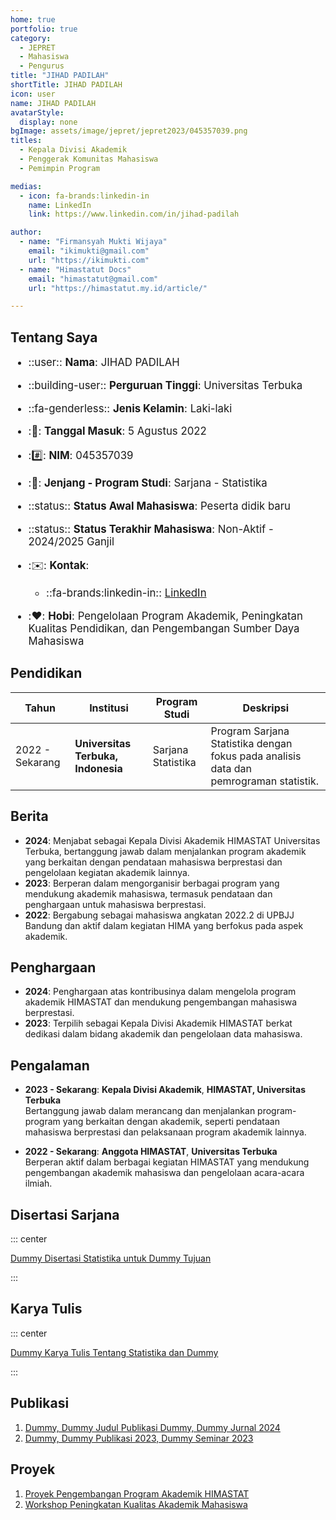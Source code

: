 ```yaml
---
home: true
portfolio: true
category:
  - JEPRET
  - Mahasiswa
  - Pengurus
title: "JIHAD PADILAH"
shortTitle: JIHAD PADILAH
icon: user
name: JIHAD PADILAH
avatarStyle:
  display: none
bgImage: assets/image/jepret/jepret2023/045357039.png
titles:
  - Kepala Divisi Akademik
  - Penggerak Komunitas Mahasiswa
  - Pemimpin Program

medias:
  - icon: fa-brands:linkedin-in
    name: LinkedIn
    link: https://www.linkedin.com/in/jihad-padilah

author:
  - name: "Firmansyah Mukti Wijaya"
    email: "ikimukti@gmail.com"
    url: "https://ikimukti.com"
  - name: "Himastatut Docs"
    email: "himastatut@gmail.com"
    url: "https://himastatut.my.id/article/"

---
```


## Tentang Saya

<div style="font-size: 1.2em">

- ::user:: **Nama**: JIHAD PADILAH
- ::building-user:: **Perguruan Tinggi**: Universitas Terbuka
- ::fa-genderless:: **Jenis Kelamin**: Laki-laki
- ::calendar:: **Tanggal Masuk**: 5 Agustus 2022
- ::hash:: **NIM**: 045357039
- ::book:: **Jenjang - Program Studi**: Sarjana - Statistika
- ::status:: **Status Awal Mahasiswa**: Peserta didik baru
- ::status:: **Status Terakhir Mahasiswa**: Non-Aktif - 2024/2025 Ganjil
- ::envelope:: **Kontak**:
  - ::fa-brands:linkedin-in:: [LinkedIn](https://www.linkedin.com/in/jihad-padilah)

- ::heart:: **Hobi**: Pengelolaan Program Akademik, Peningkatan Kualitas Pendidikan, dan Pengembangan Sumber Daya Mahasiswa

</div>

## Pendidikan

| Tahun       | Institusi                        | Program Studi           | Deskripsi                                                               |
|-------------|-----------------------------------|-------------------------|-------------------------------------------------------------------------|
| 2022 - Sekarang | **Universitas Terbuka, Indonesia** | Sarjana Statistika       | Program Sarjana Statistika dengan fokus pada analisis data dan pemrograman statistik. |

## Berita

- **2024**: Menjabat sebagai Kepala Divisi Akademik HIMASTAT Universitas Terbuka, bertanggung jawab dalam menjalankan program akademik yang berkaitan dengan pendataan mahasiswa berprestasi dan pengelolaan kegiatan akademik lainnya.
- **2023**: Berperan dalam mengorganisir berbagai program yang mendukung akademik mahasiswa, termasuk pendataan dan penghargaan untuk mahasiswa berprestasi.
- **2022**: Bergabung sebagai mahasiswa angkatan 2022.2 di UPBJJ Bandung dan aktif dalam kegiatan HIMA yang berfokus pada aspek akademik.

## Penghargaan

- **2024**: Penghargaan atas kontribusinya dalam mengelola program akademik HIMASTAT dan mendukung pengembangan mahasiswa berprestasi.
- **2023**: Terpilih sebagai Kepala Divisi Akademik HIMASTAT berkat dedikasi dalam bidang akademik dan pengelolaan data mahasiswa.

## Pengalaman

- **2023 - Sekarang**: **Kepala Divisi Akademik**, **HIMASTAT, Universitas Terbuka**  
  Bertanggung jawab dalam merancang dan menjalankan program-program yang berkaitan dengan akademik, seperti pendataan mahasiswa berprestasi dan pelaksanaan program akademik lainnya.

- **2022 - Sekarang**: **Anggota HIMASTAT**, **Universitas Terbuka**  
  Berperan aktif dalam berbagai kegiatan HIMASTAT yang mendukung pengembangan akademik mahasiswa dan pengelolaan acara-acara ilmiah.

## Disertasi Sarjana

::: center

[Dummy Disertasi Statistika untuk Dummy Tujuan](mhs-045357039.md)

:::

## Karya Tulis

::: center

[Dummy Karya Tulis Tentang Statistika dan Dummy](mhs-045357039.md)

:::

## Publikasi

1. [Dummy, Dummy Judul Publikasi Dummy, Dummy Jurnal 2024](https://dummy-jurnal.example.com)
2. [Dummy, Dummy Publikasi 2023, Dummy Seminar 2023](https://dummy-seminar.example.com)

## Proyek

1. [Proyek Pengembangan Program Akademik HIMASTAT](https://dummy-proyek-akademik.example.com)
2. [Workshop Peningkatan Kualitas Akademik Mahasiswa](https://dummy-workshop-akademik.example.com)
